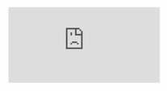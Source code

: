 <figure><embed src="https://wakatime.com/share/@8a9d41e8-a4f7-4184-af56-cdcea3e06b60/f39bb7a2-501a-47c4-bb2a-e913048dbe44.svg"></embed></figure>
